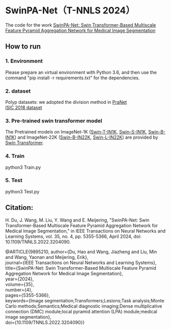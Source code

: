 # SwinPA-Net（T-NNLS 2024）
The code for the work [SwinPA-Net: Swin Transformer-Based Multiscale Feature Pyramid Aggregation Network for Medical Image Segmentation](https://ieeexplore.ieee.org/document/9895210)

## How to run
### 1. Environment
Please prepare an virtual environment with Python 3.6, and then use the command "pip install -r requirements.txt" for the dependencies.

### 2. dataset
Polyp datasets: we adopted the division method in [PraNet](https://github.com/DengPingFan/PraNet)  
[ISIC 2018 dataset](https://challenge.isic-archive.com/data/)

### 3. Pre-trained swin transformer model
The Pretrained models on ImageNet-1K ([Swin-T-IN1K](https://github.com/SwinTransformer/storage/releases/download/v1.0.0/swin_tiny_patch4_window7_224.pth), [Swin-S-IN1K](https://github.com/SwinTransformer/storage/releases/download/v1.0.0/swin_small_patch4_window7_224.pth), [Swin-B-IN1K](https://github.com/SwinTransformer/storage/releases/download/v1.0.0/swin_base_patch4_window7_224.pth)) and ImageNet-22K ([Swin-B-IN22K](https://github.com/SwinTransformer/storage/releases/download/v1.0.0/swin_base_patch4_window7_224_22k.pth), [Swin-L-IN22K](https://github.com/SwinTransformer/storage/releases/download/v1.0.0/swin_large_patch4_window7_224_22k.pth)) are provided by [Swin Transformer](https://github.com/microsoft/Swin-Transformer?tab=readme-ov-file).

### 4. Train
python3 Train.py


### 5. Test
python3 Test.py

## Citation:
H. Du, J. Wang, M. Liu, Y. Wang and E. Meijering, "SwinPA-Net: Swin Transformer-Based Multiscale Feature Pyramid Aggregation Network for Medical Image Segmentation," in IEEE Transactions on Neural Networks and Learning Systems, vol. 35, no. 4, pp. 5355-5366, April 2024, doi: 10.1109/TNNLS.2022.3204090.  

@ARTICLE{9895210,
  author={Du, Hao and Wang, Jiazheng and Liu, Min and Wang, Yaonan and Meijering, Erik},  
  journal={IEEE Transactions on Neural Networks and Learning Systems},   
  title={SwinPA-Net: Swin Transformer-Based Multiscale Feature Pyramid Aggregation Network for Medical Image Segmentation},   
  year={2024},  
  volume={35},  
  number={4},  
  pages={5355-5366},  
  keywords={Image segmentation;Transformers;Lesions;Task analysis;Monte Carlo methods;Semantics;Medical diagnostic imaging;Dense multiplicative connection (DMC) module;local pyramid attention (LPA) module;medical image segmentation},  
  doi={10.1109/TNNLS.2022.3204090}}
